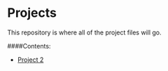 Projects
====
This repository is where all of the project files will go.

####Contents:

* [Project 2](https://github.com/mrmittag/Introduction-to-Programing/tree/master/Projects/project_2)
